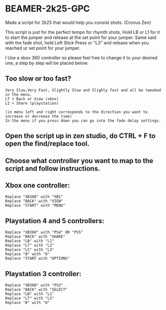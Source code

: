 # BEAMER-2k25-GPC
Made a script for 2k25 that would help you consist shots. (Cronus Zen)

This script is just for the perfect tempo for rhymth shots, Hold LB or L1 for it to start the jumper and release at the set point for your jumper.
Same said with the fade shot, hold Left Stick Press or "L3" and release when you reached ur set point for your jumper.

I Use a xbox 360 controller so please feel free to change it to your desired one, a step by step will be placed below:

## Too slow or too fast? ##

	Very Slow,Very Fast, Slightly Slow and Slighly fast and all be tweaked in the menu.
	LT + Back or View (xbox)
	L2 + Share (playstation)
 
	(in menu left and right corresponds to the direction you want to increase or decrease the time)
	In the menu if you press down you can go into the fade delay settings.






## Open the script up in zen studio, do CTRL + F to open the find/replace tool. ##

## Choose what controller you want to map to the script and follow instructions. ##

## Xbox one controller: ##

	Replace "XB360" with "XB1"
	Replace "BACK" with "VIEW"
	Replace "START" with "MENU"

## Playstation 4 and 5 controllers: ##

	Replace "XB360" with "PS4" OR "PS5"
	Replace "BACK" with "SHARE"
	Replace "LB" with "L1"
	Replace "LT" with "L2"
	Replace "LS" with "L3"
	Replace "B" with "O"
	Replace "START with "OPTIONS"

## Playstation 3 controller: ##

	Replace "XB360" with "PS3"
	Replace "BACK" with "SELECT"
	Replace "LB" with "L1"
	Replace "LT" with "L2"
	Replace "B" with "O"

